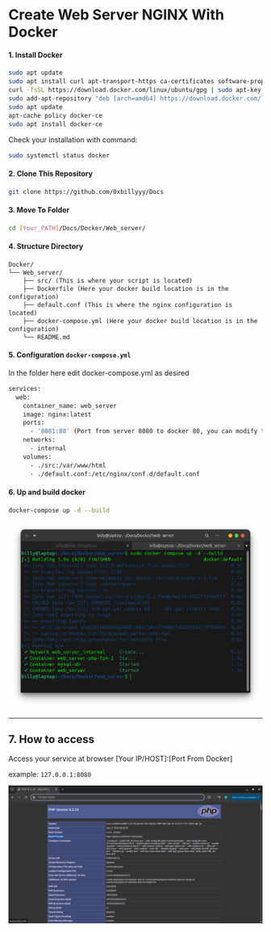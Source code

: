 # Create Web Server NGINX With Docker

#### 1. Install Docker

```bash
sudo apt update
sudo apt install curl apt-transport-https ca-certificates software-properties-common
curl -fsSL https://download.docker.com/linux/ubuntu/gpg | sudo apt-key add -
sudo add-apt-repository "deb [arch=amd64] https://download.docker.com/linux/ubuntu focal stable"
sudo apt update
apt-cache policy docker-ce
sudo apt install docker-ce

```

  Check your installation with command:

```bash
sudo systemctl status docker
```

#### 2. Clone This Repository

```bash
git clone https://github.com/0xbillyyy/Docs
```

#### 3. Move To Folder

```bash
cd [Your_PATH]/Docs/Docker/Web_server/
```

#### 4. Structure Directory

```
Docker/
└── Web_server/
    ├── src/ (This is where your script is located)
    ├── Dockerfile (Here your docker build location is in the configuration)
    ├── default.conf (This is where the nginx configuration is located)
    ├── docker-compose.yml (Here your docker build location is in the configuration)
    └── README.md
```

#### 5.  Configuration `docker-compose.yml`

In the folder here edit docker-compose.yml as desired

```bash
services:
  web:
    container_name: web_server 
    image: nginx:latest
    ports:
      - '8081:80' (Port from server 8080 to docker 80, you can modify the port from)
    networks:
      - internal
    volumes:
      - ./src:/var/www/html
      - ./default.conf:/etc/nginx/conf.d/default.conf
```

#### 6. Up and build docker

```bash
docker-compose up -d --build
```

![1728989690440](image/README/1728989690440.png)

---

## 7. How to access

Access your service at browser [Your IP/HOST]:[Port From Docker]

example: `127.0.0.1:8080`

![1728989795359](image/README/1728989795359.png)

